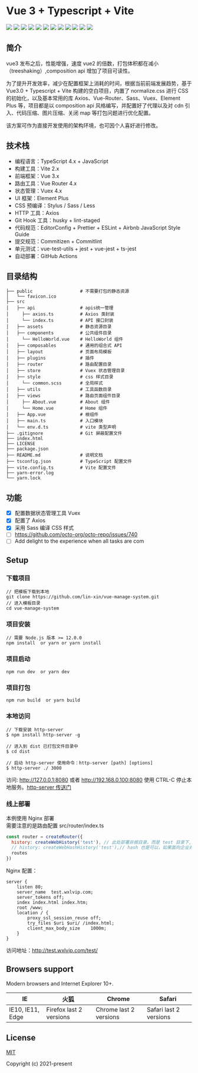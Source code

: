 # Vue 3 + Typescript + Vite

![](https://img.shields.io/badge/vue-3.2.6-brightgreen) ![](https://img.shields.io/badge/vue--router-4.0.0-brightgreen) ![](https://img.shields.io/badge/vuex-4.0.2-brightgreen) ![](https://img.shields.io/badge/axios-0.21.4-brightgreen) ![](https://img.shields.io/badge/sass-1.41.0-brightgreen) ![](https://img.shields.io/badge/normalize.css-v8.0.1-brightgreen) ![](https://img.shields.io/badge/element--plus-1.1.0-brightgreen) ![](https://img.shields.io/badge/Typescript-4.3.2-brightgreen) ![](https://img.shields.io/badge/vite-2.5.4-brightgreen) ![](https://img.shields.io/badge/license-MIT-green) ![](https://img.shields.io/badge/release-v0.0.1-blue) ![](https://img.shields.io/badge/%24-donate-ff69b4)

## 简介

vue3 发布之后，性能增强，速度 vue2 的倍数，打包体积都在减小（treeshaking）,composition api 增加了项目可读性。

为了提升开发效率，减少在配置框架上消耗的时间，根据当前前端发展趋势，基于 Vue3.0 + Typescript + Vite 构建的空白项目，内置了 normalize.css 进行 CSS 的初始化，以及基本常用的库 Axios、Vue-Router、Sass、Vuex、Element Plus 等，项目都是以 composition api 风格编写，并配置好了代理以及对 cdn 引入、代码压缩、图片压缩、关闭 map 等打包问题进行优化配置。

该方案可作为直接开发使用的架构环境，也可因个人喜好进行修改。

## 技术栈

- 编程语言：TypeScript 4.x + JavaScript
- 构建工具：Vite 2.x
- 前端框架：Vue 3.x
- 路由工具：Vue Router 4.x
- 状态管理：Vuex 4.x
- UI 框架：Element Plus
- CSS 预编译：Stylus / Sass / Less
- HTTP 工具：Axios
- Git Hook 工具：husky + lint-staged
- 代码规范：EditorConfig + Prettier + ESLint + Airbnb JavaScript Style Guide
- 提交规范：Commitizen + Commitlint
- 单元测试：vue-test-utils + jest + vue-jest + ts-jest
- 自动部署：GitHub Actions

## 目录结构

```
├── public                  # 不需要打包的静态资源
│   └── favicon.ico
├── src
│   ├── api                 # apis统一管理
│     ├── axios.ts          # Axios 类封装
│     └── index.ts          # API 接口封装
│   ├── assets              # 静态资源目录
│   ├── components          # 公共组件目录
│     └── HelloWorld.vue    # HelloWorld 组件
│   ├── composables         # 通用的组合式 API
│   ├── layout              # 页面布局模板
│   ├── plugins             # 插件
│   ├── router              # 路由配置目录
│   ├── store               # Vuex 状态管理目录
│   ├── style               # css 样式目录
│     └── common.scss       # 全局样式
│   ├── utils               # 工具函数目录
│   ├── views               # 路由页面组件目录
│     ├── About.vue         # About 组件
│     └── Home.vue          # Home 组件
│   ├── App.vue             # 根组件
│   ├── main.ts             # 入口模块
│   └── env.d.ts            # vite 类型声明
├── .gitignore              # Git 屏蔽配置文件
├── index.html
├── LICENSE
├── package.json
├── README.md               # 说明文档
├── tsconfig.json           # TypeScript 配置文件
├── vite.config.ts          # Vite 配置文件
├── yarn-error.log
└── yarn.lock
```

## 功能

- [x] 配置数据状态管理工具 Vuex
- [x] 配置了 Axios
- [x] 采用 Sass 编译 CSS 样式
- [ ] https://github.com/octo-org/octo-repo/issues/740
- [ ] Add delight to the experience when all tasks are com

## Setup

### 下载项目

```
// 把模板下载到本地
git clone https://github.com/lin-xin/vue-manage-system.git
// 进入模板目录
cd vue-manage-system
```

### 项目安装

```
// 需要 Node.js 版本 >= 12.0.0
npm install  or yarn or yarn install
```

### 项目启动

```
npm run dev  or yarn dev
```

### 项目打包

```
npm run build  or yarn build
```

### 本地访问

```
// 下载安装 http-server
$ npm install http-server -g

// 进入到 dist 已打包文件目录中
$ cd dist

// 启动 http-server 使用命令：http-server [path] [options]
$ http-server ./ 3000

```

访问: http://127.0.0.1:8080 或者 http://192.168.0.100:8080 使用 CTRL-C 停止本地服务。[http-server 传送门](https://www.npmjs.com/package/http-server)

### 线上部署

本例使用 Nginx 部署\
需要注意的是路由配置 src/router/index.ts

```js
const router = createRouter({
  history: createWebHistory('test'), // 此处部署非根目录，而是 test 目录下,所以括号内配置 test，如果是根目录则改成 createWebHistory()
  // history: createWebHashHistory('test'),// hash 也是可以，如果面向企业对 url 不敏感可用此模式
  routes
})
```

Nginx 配置：

```
server {
    listen 80;
    server_name  test.wxlvip.com;
    server_tokens off;
    index index.html index.htm;
    root /www;
    location / {
        proxy_ssl_session_reuse off;
        try_files $uri $uri/ /index.html;
        client_max_body_size    1000m;
    }
}
```

访问地址：http://test.wxlvip.com/test/

## Browsers support

Modern browsers and Internet Explorer 10+.

| IE               | 火狐                    | Chrome                 | Safari                 |
| ---------------- | ----------------------- | ---------------------- | ---------------------- |
| IE10, IE11, Edge | Firefox last 2 versions | Chrome last 2 versions | Safari last 2 versions |

## License

[MIT](https://github.com/rcyj-FED/vue3-composition-admin/blob/main/LICENSE)

Copyright (c) 2021-present

<!-- 此内容不会出现在呈现的 Markdown 中

 - [x] Element Plus
 - [ ] 登录/注销
 - [ ] Dashboard
 - [ ] 表格
 - [ ] Tab 选项卡
 - [ ] 表单
 - [ ] 图表 📊
 - [ ] 富文本编辑器
 - [ ] 图片拖拽/裁剪上传
 - [ ] 权限测试
 - [ ] 404 / 403
 - [ ] 三级菜单
 - [ ] 自定义图标
 国际化


https://docs.github.com/en/github/writing-on-github/getting-started-with-writing-and-formatting-on-github/basic-writing-and-formatting-syntax#mentioning-people-and-teams

富文本

Vue-Quill-Editor：基于Quill、适用于Vue2的富文本编辑器。 访问地址：vue-quill-editor

markdown

掘金
mavonEditor：基于Vue的markdown编辑器。 访问地址：mavonEditor


## 项目结构

```
├─.vscode           // vscode配置文件
├─public            // 无需编译的静态资源目录
├─src                // 代码源文件目录
│  ├─apis            // apis统一管理
│  │  └─modules        // api模块
│  ├─assets            // 静态资源
│  │  └─images
│  ├─components     // 项目组件目录
│  │  ├─Form
│  │  ├─Input
│  │  ├─Message
│  │  ├─Search
│  │  ├─Table
│  ├─directives     // 指令目录
│  │  └─print
│  ├─hooks            // hooks目录
│  ├─layouts        // 布局组件
│  │  ├─dashboard
│  │  │  ├─content
│  │  │  ├─header
│  │  │  └─sider
│  │  └─fullpage
│  ├─mock           // mock apu存放地址，和apis对应
│  │  └─modules
│  ├─router            // 路由相关
│  │  └─helpers
│  ├─store            // 状态管理相关
│  ├─styles            // 样式相关(后面降到css架构会涉及具体的目录)
│  ├─types            // 类型定义相关
│  ├─utils            // 工具类相关
│  └─views            // 页面目录地址
│      ├─normal
│      └─system
└─template            // 模板相关
    ├─apis
    └─page




├── public                  # 不需要打包的静态资源
│   └── favicon.ico
├── src
│   ├── api                 # 后台 API 接口封装
│   ├── assets              # 需要打包的静态资源
│   ├── components          # 公共组件
│   ├── composables         # 通用的组合式 API
│   ├── layout              # 页面布局模板
│   ├── plugins             # 插件
│   ├── router              # 路由
│   ├── store               # Vuex 存储
│   ├── styles              # 样式
│     └── index.scss        # 全局通用样式
│   ├── utils               # 工具模块
│   ├── views               # 路由页面
│   ├── App.vue             # 根组件
│   ├── main.ts             # 入口模块
│   ├── shims-vue.d.ts      # 补充 .vue 模块类型声明
│   └── vite-env.d.ts       # 补充 vite 类型声明
├── .gitignore
├── README.md
├── index.html
├── package-lock.json
├── package.json
├── tsconfig.json
└── vite.config.ts

```

## 已集成插件

vue-router、vuex、sass、element-plus、eslint

# 项目搭建说明

## 搭建项目
使用 vite 脚手架，安装 Vue3、Vite、TypeScript,使用这种方法会安装最新的 vue 和 vite 版本

```
npm init @vitejs/app vue3-vite

```
或者切换到项目目录下
```
npm init @vitejs/app
// 或者
yarn create @vitejs/app
```

安装过程中，1.选择 vue 2.选择 vue-ts 然后回车此时初始化项目安装完成

你还可以通过附加的命令行选项直接指定项目名和模板，本项目要构建 Vite + Vue3 + TypeScript 项目，则运行：
```
# npm 6.x
npm init @vitejs/app vite-vue3-starter --template vue-ts

# npm 7+（需要额外的双横线）
npm init @vitejs/app vite-vue3-starter -- --template vue-ts

# yarn
yarn create @vitejs/app vite-vue3-starter --template vue-ts
```

然后 进入到项目中 cd vue3-vite 进行包安装 可以使用 npm 也可以使用 yarn 这里我使用的是 yarn

```
npm install  or yarn or yarn install
npm run dev  or yarn dev
```

安装 vue-router@4

```
npm install vue-router@4

// or

yarn add vue-router@4 --save
```

安装 sass

```
yarn add sass --save-dev
```

安装 ElementPlus

```
yarn add element-plus
yarn add @element-plus/icons
```

安装 vuex4
```
yarn add vuex@next --save
```

安装 eslint prettier
```
yarn add --dev eslint prettier eslint-config-prettier eslint-plugin-prettier eslint-plugin-vue prettier
```


 "vue-cropperjs": "^5.0.0",
    "vue-i18n": "^9.0.0",
    "vue-schart": "^2.0.0",
    "wangeditor": "^4.7.4"
 "amfe-flexible": "^2.2.1",
"moment": "^2.29.0",
    "postcss-px2rem": "^0.3.0",
    "qs": "^6.9.4",
 "px2rem-loader": "^0.1.9",
    "stylus": "^0.54.7",
    "stylus-loader": "^3.0.2",
    "typescript": "~3.5.3",
    "vue-cli-plugin-element": "^1.0.1",
    "vue-template-compiler": "^2.6.10"
-->
